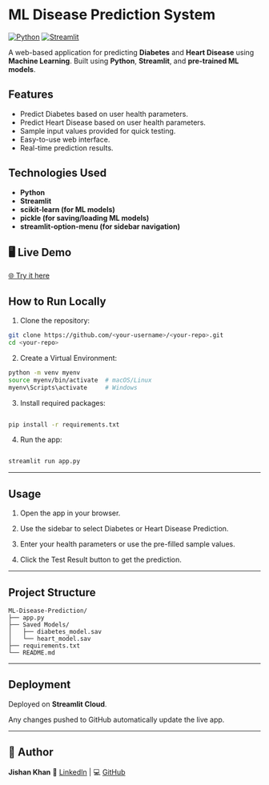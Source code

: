# ML Disease Prediction System

[![Python](https://img.shields.io/badge/Python-3.11-blue?logo=python&logoColor=white)](https://www.python.org/)
[![Streamlit](https://img.shields.io/badge/Streamlit-App-orange?logo=streamlit&logoColor=white)](https://streamlit.io/)

A web-based application for predicting **Diabetes** and **Heart Disease** using **Machine Learning**. Built using **Python**, **Streamlit**, and **pre-trained ML models**.

## Features

- Predict Diabetes based on user health parameters.
- Predict Heart Disease based on user health parameters.
- Sample input values provided for quick testing.
- Easy-to-use web interface.
- Real-time prediction results.

## Technologies Used

- **Python**
- **Streamlit**
- **scikit-learn (for ML models)**
- **pickle (for saving/loading ML models)**
- **streamlit-option-menu (for sidebar navigation)**

## 🖥️ Live Demo
[🌐 Try it here](https://ml-disease-predict.streamlit.app/)

## How to Run Locally

1. Clone the repository:

```bash
git clone https://github.com/<your-username>/<your-repo>.git
cd <your-repo> 
```
2. Create a Virtual Environment:
```bash
python -m venv myenv
source myenv/bin/activate  # macOS/Linux
myenv\Scripts\activate     # Windows
```

3. Install required packages:

```bash

pip install -r requirements.txt
```

4. Run the app:

```bash

streamlit run app.py
```
---

## Usage
1. Open the app in your browser.

2. Use the sidebar to select Diabetes or Heart Disease Prediction.

3. Enter your health parameters or use the pre-filled sample values.

4. Click the Test Result button to get the prediction.

---

## Project Structure

```
ML-Disease-Prediction/
├── app.py
├── Saved Models/
│   ├── diabetes_model.sav
│   └── heart_model.sav
├── requirements.txt
└── README.md
```

--- 

## Deployment
Deployed on **Streamlit Cloud**.

Any changes pushed to GitHub automatically update the live app.

---

## 👤 Author
**Jishan Khan**
💼 [LinkedIn](https://www.linkedin.com/in/jishan-khan-ba5880342) | 💻 [GitHub](https://github.com/jishandev134)